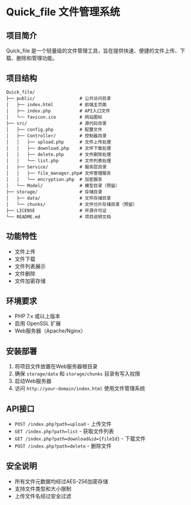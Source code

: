 # Quick_file 文件管理系统

## 项目简介
Quick_file 是一个轻量级的文件管理工具，旨在提供快速、便捷的文件上传、下载、删除和管理功能。

## 项目结构
```
Quick_file/
├── public/                 # 公共访问目录
│   ├── index.html          # 前端主页面
│   ├── index.php           # API入口文件
│   └── favicon.ico         # 网站图标
├── src/                    # 源代码目录
│   ├── config.php          # 配置文件
│   ├── Controller/         # 控制器目录
│   │   ├── upload.php      # 文件上传处理
│   │   ├── download.php    # 文件下载处理
│   │   ├── delete.php      # 文件删除处理
│   │   └── list.php        # 文件列表处理
│   ├── Service/            # 服务层目录
│   │   ├── file_manager.php# 文件管理服务
│   │   └── encryption.php  # 加密服务
│   └── Model/              # 模型目录（预留）
├── storage/                # 存储目录
│   ├── data/               # 文件存储目录
│   └── chunks/             # 文件分片存储目录（预留）
├── LICENSE                 # 开源许可证
└── README.md               # 项目说明文档
```

## 功能特性
- 文件上传
- 文件下载
- 文件列表展示
- 文件删除
- 文件加密存储

## 环境要求
- PHP 7.x 或以上版本
- 启用 OpenSSL 扩展
- Web服务器（Apache/Nginx）

## 安装部署
1. 将项目文件放置在Web服务器根目录
2. 确保 `storage/data` 和 `storage/chunks` 目录有写入权限
3. 启动Web服务器
4. 访问 `http://your-domain/index.html` 使用文件管理系统

## API接口
- `POST /index.php?path=upload` - 上传文件
- `GET /index.php?path=list` - 获取文件列表
- `GET /index.php?path=download&id={fileId}` - 下载文件
- `POST /index.php?path=delete` - 删除文件

## 安全说明
- 所有文件元数据均经过AES-256加密存储
- 支持文件类型和大小限制
- 上传文件名经过安全过滤
